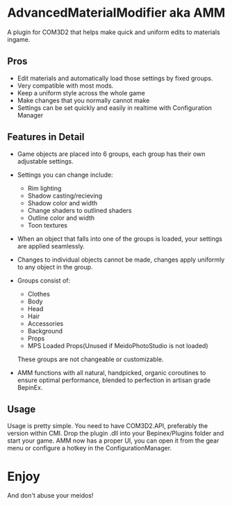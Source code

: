 # AdvancedMaterialModifier aka AMM
A plugin for COM3D2 that helps make quick and uniform edits to materials ingame.

## Pros ##
- Edit materials and automatically load those settings by fixed groups.
- Very compatible with most mods.
- Keep a uniform style across the whole game
- Make changes that you normally cannot make
- Settings can be set quickly and easily in realtime with Configuration Manager

## Features in Detail ##
- Game objects are placed into 6 groups, each group has their own adjustable settings.
- Settings you can change include: 
  - Rim lighting
  - Shadow casting/recieving 
  - Shadow color and width
  - Change shaders to outlined shaders
  - Outline color and width
  - Toon textures
- When an object that falls into one of the groups is loaded, your settings are applied seamlessly.
- Changes to individual objects cannot be made, changes apply uniformly to any object in the group.
- Groups consist of:
  - Clothes
  - Body
  - Head
  - Hair
  - Accessories
  - Background
  - Props
  - MPS Loaded Props(Unused if MeidoPhotoStudio is not loaded)

  These groups are not changeable or customizable.

- AMM functions with all natural, handpicked, organic coroutines to ensure optimal performance, blended to perfection in artisan grade BepinEx.

## Usage ##

Usage is pretty simple. You need to have COM3D2.API, preferably the version within CMI. Drop the plugin .dll into your Bepinex/Plugins folder and start your game. AMM now has a proper UI, you can open it from the gear menu or configure a hotkey in the ConfigurationManager.

# Enjoy #
And don't abuse your meidos!
